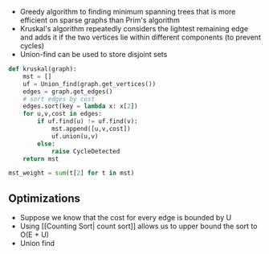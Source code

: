 - Greedy algorithm to finding minimum spanning trees that is more efficient on sparse graphs than Prim's algorithm
- Kruskal's algorithm repeatedly considers the lightest remaining edge and adds it if the two vertices lie within different components (to prevent cycles)
- Union-find can be used to store disjoint sets

```python
def kruskal(graph):
	mst = []
	uf = Union_find(graph.get_vertices())
	edges = graph.get_edges()
	# sort edges by cost
	edges.sort(key = lambda x: x[2])
	for u,v,cost in edges:
		if uf.find(u) != uf.find(v):
			mst.append([u,v,cost])
			uf.union(u,v)
		else:
			raise CycleDetected
	return mst

mst_weight = sum(t[2] for t in mst)
```

## Optimizations
- Suppose we know that the cost for every edge is bounded by U
- Using [[Counting Sort| count sort]] allows us to upper bound the sort to O(E + U)
- Union find 